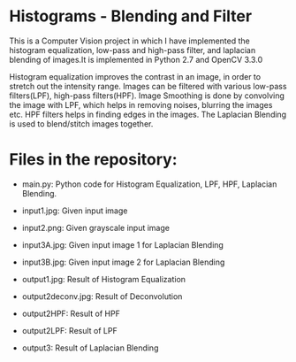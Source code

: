 # Histograms - Blending and Filter
This is a Computer Vision project in which I have implemented the histogram equalization, low-pass and high-pass filter, and laplacian blending of images.It is implemented in Python 2.7 and OpenCV 3.3.0

Histogram equalization improves the contrast in an image, in order to stretch out the intensity range. 
Images can be filtered with various low-pass filters(LPF), high-pass filters(HPF). Image Smoothing is done by convolving the image with LPF, which helps in removing noises, blurring the images etc. 
HPF filters helps in finding edges in the images. The Laplacian Blending is used to blend/stitch images together.

# Files in the repository:

- main.py: Python code for Histogram Equalization, LPF, HPF, Laplacian Blending.

- input1.jpg: Given input image

- input2.png: Given grayscale input image

- input3A.jpg: Given input image 1 for Laplacian Blending

- input3B.jpg: Given input image 2 for Laplacian Blending

- output1.jpg: Result of Histogram Equalization

- output2deconv.jpg: Result of Deconvolution

- output2HPF: Result of HPF

- output2LPF: Result of LPF

- output3: Result of Laplacian Blending
